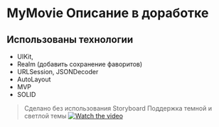 # MyMovie Описание в доработке
## Использованы технологии 



- UIKit,
- Realm (добавить сохранение фаворитов)
- URLSession, JSONDecoder
- AutoLayout
- MVP
- SOLID

> Сделано без использования Storyboard
> Поддержка темной и светлой темы
[![Watch the video](https://i.imgur.com/vKb2F1B.png)](https://youtu.be/vt5fpE0bzSY)
